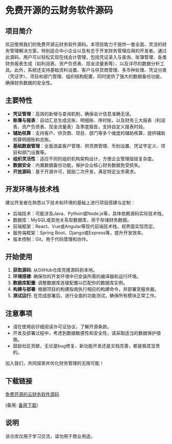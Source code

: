 # 免费开源的云财务软件源码

## 项目简介

欢迎使用我们的免费开源云财务软件源码。本项目致力于提供一套全面、灵活的财务管理解决方案，特别适合中小企业以及有志于开发财务管理应用的开发者。通过此源码，用户可以轻松实现在线会计管理，包括凭证录入与查询、账簿管理、各类财务报表生成（如利润表、资产负债表、现金流量表等）、以及详尽的数据分析工具。此外，系统还支持基础资料设置、客户与供货商管理、多币种处理、凭证分类（凭证字）、项目和部门管理、组织结构配置，同时提供了强大的数据备份功能，确保财务数据的安全性。

## 主要特性

- **凭证管理**：高效的新增与查询机制，确保会计信息准确无误。
- **账簿与报表**：自动汇总生成总账、明细账、序时账，以及财务三大报表（利润表、资产负债表、现金流量表）及季度报告，支持自定义报表时段。
- **辅助核算**：支持客户、供货商、项目、部门等多个维度的辅助核算，提供辅助核算明细账和总账。
- **基础数据管理**：全面涵盖客户管理、供货商管理、币别设置、凭证字定义、项目和部门设置等。
- **组织灵活性**：适应不同的组织机构架构设计，方便企业管理层级复杂度。
- **数据安全**：内置数据备份功能，保护企业核心财务数据免受损失。
- **开放源码**：基于开源许可，鼓励二次开发，满足特定业务需求。

## 开发环境与技术栈

建议开发者在熟悉以下技术和环境的基础上进行项目搭建与定制：
- 后端技术：可能涉及Java、Python或Node.js等，具体依赖源码实际技术栈。
- 数据库：MySQL或其他关系型数据库，用于存储财务数据。
- 前端框架：React、Vue或Angular等现代前端技术栈，视界面实现而定。
- 服务端框架：Spring Boot、Django或Express等，提升开发效率。
- 版本控制：Git，用于代码管理和协作。

## 开始使用

1. **获取源码**: 从GitHub仓库克隆源码到本地。
2. **环境搭建**: 确保你的开发环境中已安装所需的编译器和运行环境。
3. **数据库配置**: 调整数据库连接配置以匹配你的数据库实例。
4. **构建与部署**: 根据项目的构建指南执行相应的构建命令，并部署至服务器。
5. **测试运行**: 在完成部署后，进行全面的功能测试，确保所有模块正常工作。

## 注意事项

- 请在使用前仔细阅读许可证协议，了解开源条款。
- 开发及部署过程中，考虑到数据敏感性和安全性，请采取适当的数据保护措施。
- 鼓励社区贡献，无论是bug修复、新功能开发还是文档完善，都是极其宝贵的。

加入我们，共同探索并优化财务管理的无限可能！

## 下载链接
[免费开源的云财务软件源码](https://pan.quark.cn/s/1b5cb236304e) 

(备用: [备用下载](https://pan.baidu.com/s/1SwJGo8bbd7m4rEK2qkN60Q?pwd=1234))

## 说明

该仓库仅用于学习交流，请勿用于商业用途。
